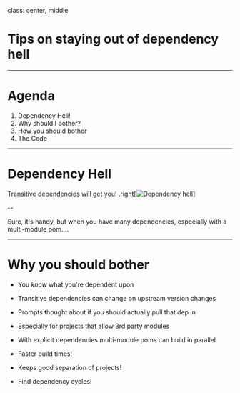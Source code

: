 
class: center, middle

# Tips on staying out of dependency hell

---

# Agenda

1. Dependency Hell!
2. Why should I bother?
3. How you should bother
3. The Code

---

# Dependency Hell

Transitive dependencies will get you!
.right[![Dependency hell](depfind.png)]

--

Sure, it's handy, but when you have many dependencies, especially with a multi-module pom....

---

# Why you should bother

* You *know* what you're dependent upon
 * Transitive dependencies can change on upstream version changes

* Prompts thought about if you should actually pull that dep in
 * Especially for projects that allow 3rd party modules

* With explicit dependencies multi-module poms can build in parallel
 * Faster build times!
 * Keeps good separation of projects!
 * Find dependency cycles!